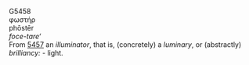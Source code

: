<body>
  <p>G5458<br>  φωστήρ  <br> phōstēr  <br><i>foce-tare‘ </i><br>From <a href="g5457.htm">5457</a>  an <i>illuminator</i>, that is, (concretely) a <i>luminary</i>, or (abstractly) <i>brilliancy:</i> - light.<br></p>
 </body>